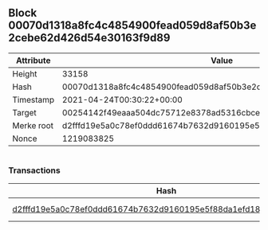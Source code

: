 ## Block 00070d1318a8fc4c4854900fead059d8af50b3e2cebe62d426d54e30163f9d89

Attribute | Value
--- | ---
Height | 33158
Hash | 00070d1318a8fc4c4854900fead059d8af50b3e2cebe62d426d54e30163f9d89
Timestamp | 2021-04-24T00:30:22+00:00
Target | 00254142f49eaaa504dc75712e8378ad5316cbcead634704b3734b6271167cc4
Merke root | d2fffd19e5a0c78ef0ddd61674b7632d9160195e5f88da1efd18c1a284050c33
Nonce | 1219083825

```

```

### Transactions

Hash | Amount
--- | ---
[d2fffd19e5a0c78ef0ddd61674b7632d9160195e5f88da1efd18c1a284050c33](d2fffd19e5a0c78ef0ddd61674b7632d9160195e5f88da1efd18c1a284050c33.md) | 10.00000000 SKEPTI 
